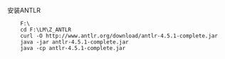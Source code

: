 
安装ANTLR

		F:\
		cd F:\LM\Z_ANTLR
		curl -O http://www.antlr.org/download/antlr-4.5.1-complete.jar
		java -jar antlr-4.5.1-complete.jar
		java -cp antlr-4.5.1-complete.jar